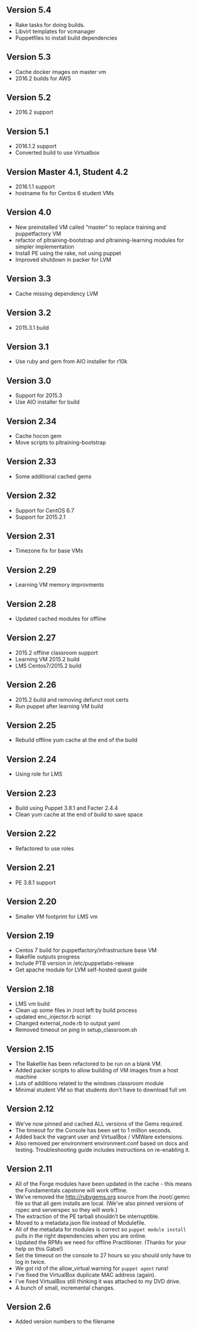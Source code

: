 ## Version 5.4

* Rake tasks for doing builds.
* Libvirt templates for vcmanager
* Puppetfiles to install build dependencies

## Version 5.3

* Cache docker images on master vm
* 2016.2 builds for AWS

## Version 5.2

* 2016.2 support

## Version 5.1

* 2016.1.2 support
* Converted build to use Virtualbox

## Version Master 4.1, Student 4.2

* 2016.1.1 support
* hostname fix for Centos 6 student VMs

## Version 4.0

* New preinstalled VM called "master" to replace training and puppetfactory VM
* refactor of pltraining-bootstrap and pltraining-learning modules for simpler implementation
* Install PE using the rake, not using puppet
* Improved shutdown in packer for LVM

## Version 3.3

* Cache missing dependency LVM

## Version 3.2

* 2015.3.1 build

## Version 3.1

* Use ruby and gem from AIO installer for r10k

## Version 3.0

* Support for 2015.3
* Use AIO installer for build

## Version 2.34

* Cache hocon gem
* Move scripts to pltraining-bootstrap

## Version 2.33

* Some additional cached gems


## Version 2.32

* Support for CentOS 6.7
* Support for 2015.2.1

## Version 2.31
* Timezone fix for base VMs

## Version 2.29
* Learning VM memory improvments

## Version 2.28
* Updated cached modules for offline

## Version 2.27
* 2015.2 offline classroom support
* Learning VM 2015.2 build
* LMS Centos7/2015.2 build

## Version 2.26
* 2015.2 build and removing defunct root certs
* Run puppet after learning VM build

## Version 2.25
* Rebuild offline yum cache at the end of the build

## Version 2.24
* Using role for LMS

## Version 2.23
* Build using Puppet 3.8.1 and Facter 2.4.4
* Clean yum cache at the end of build to save space

## Version 2.22

* Refactored to use roles

## Version 2.21
* PE 3.8.1 support

## Version 2.20
* Smaller VM footprint for LMS vm

## Version 2.19
* Centos 7 build for puppetfactory/infrastructure base VM
* Rakefile outputs progress
* Include PTB version in /etc/puppetlabs-release
* Get apache module for LVM self-hosted quest guide

## Version 2.18
* LMS vm build
* Clean up some files in /root left by build process
* updated enc_injector.rb script
* Changed external_node.rb to output yaml
* Removed timeout on ping in setup_classroom.sh

## Version 2.15
* The Rakefile has been refactored to be run on a blank VM.
* Added packer scripts to allow building of VM images from a host machine
* Lots of additions related to the windows classroom module
* Minimal student VM so that students don't have to download full vm

## Version 2.12
* We've now pinned and cached ALL versions of the Gems required.
* The timeout for the Console has been set to 1 million seconds.
* Added back the vagrant user and VirtualBox / VMWare extensions.
* Also removed per environment environment.conf based on docs and testing. Troubleshooting guide includes instructions on re-enabling it.

## Version 2.11
* All of the Forge modules have been updated in the cache - this means the Fundamentals capstone will work offline.
* We’ve removed the http://rubygems.org source from the /root/.gemrc file so that all gem installs are local. (We’ve also pinned versions of rspec and serverspec so they will work.) 
* The extraction of the PE tarball shouldn’t be interruptible.
* Moved to a metadata.json file instead of Modulefile.
* All of the metadata for modules is correct so `puppet module install` pulls in the right dependencies when you are online.
* Updated the RPMs we need for offline Practitioner. (Thanks for your help on this Gabe!)
* Set the timeout on the console to 27 hours so you should only have to log in twice.
* We got rid of the allow_virtual warning for `puppet agent` runs!
* I've fixed the VirtualBox duplicate MAC address (again).
* I've fixed VirtualBox still thinking it was attached to my DVD drive.
* A bunch of small, incremental changes.

## Version 2.6
* Added version numbers to the filename

